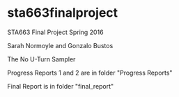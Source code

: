 # sta663finalproject
STA663 Final Project Spring 2016

Sarah Normoyle and Gonzalo Bustos

The No U-Turn Sampler

Progress Reports 1 and 2 are in folder "Progress Reports"

Final Report is in folder "final_report"
